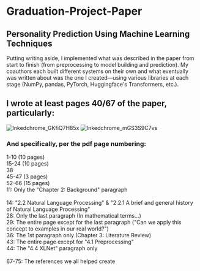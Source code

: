 # Graduation-Project-Paper
## Personality Prediction Using Machine Learning Techniques <br>
Putting writing aside, I implemented what was described in the paper from start to finish (from preprocessing to model building and prediction). My coauthors each built different systems on their own and what eventually was written about was the one I created—using various libraries at each stage (NumPy, pandas, PyTorch, Huggingface's Transformers, etc.). 

## I wrote at least pages 40/67 of the paper, particularly: <br>
![Inkedchrome_GKfiQ7H85x](https://github.com/6-1-2023/Graduation-Project-Paper/assets/135245555/21a85af6-0b91-4fed-a1cf-88524dfccfa9)
![Inkedchrome_mGS3S9C7vs](https://github.com/6-1-2023/Graduation-Project-Paper/assets/135245555/dadb33d9-7194-4f7c-959a-d9cf02e55957)

### And specifically, per the pdf page numbering: 
1-10 (10 pages) <br>
15-24 (10 pages) <br>
38 <br>
45-47 (3 pages) <br>
52-66 (15 pages) <br>
11: Only the "Chapter 2: Background" paragraph <br>  
14: "2.2 Natural Language Processing" & "2.2.1 A brief and general history of Natural Language Processing" <br>
28: Only the last paragraph (In mathematical terms...) <br>
29: The entire page except for the last paragraph ("Can we apply this concept to examples in our real world?") <br>
36: The 1st paragraph only (Chapter 3: Literature Review) <br>
43: The entire page except for "4.1 Preprocessing" <br>
44: The "4.4 XLNet" paragraph only <br>
 <br>
67-75: The references we all helped create <br>

#



